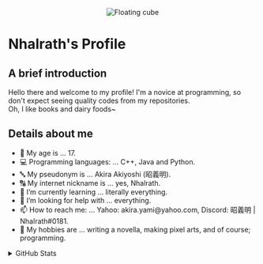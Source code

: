 <!--
**Nhalrath/Profile** is a ✨ _special_ ✨ repository because its `README.md` (this file) appears on your GitHub profile.
-->

<p align = "center">
  <img src="https://imgur.com/6AAVHpa.gif" loading="lazy" alt="Floating cube"/>
<p/>

# Nhalrath's Profile

## A brief introduction
Hello there and welcome to my profile! I'm a novice at programming, so don't expect seeing quality codes from my repositories.\
Oh, I like books and dairy foods~
<br>

## Details about me
- 🔞 My age is ... 17.
- 💻 Programming languages: ... C++, Java and Python.
- 🔤 My pseudonym is ... Akira Akiyoshi (昭義明).
- 🔠 My internet nickname is ... yes, Nhalrath.
- 🌱 I’m currently learning ... literally everything.
- 🤔 I’m looking for help with ... everything.
- 📫 How to reach me: ... Yahoo: akira.yami<span><span/>@yahoo.com, Discord: 昭義明 | Nhalrath#0181.
- 🏓 My hobbies are ... writing a novella, making pixel arts, and of course; programming.

<details>
  <summary>GitHub Stats</summary>
  
  <img src="https://github-readme-stats.vercel.app/api?username=Nhalrath&show_icons=true&hide_border=true&theme=tokyonight" loading="lazy" align="left" alt="GitHub stats"/>
  <img src="https://github-readme-stats.vercel.app/api/top-langs?username=Nhalrath&show_icons=true&hide_border=true&theme=tokyonight" loading="lazy" align="left" alt="Most used language"/>
</details>
